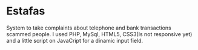 # Estafas
System to take complaints about telephone and bank transactions scammed people.
I used PHP, MySql, HTML5, CSS3(Is not responsive yet) and a little script on JavaCript for a dinamic input field.
